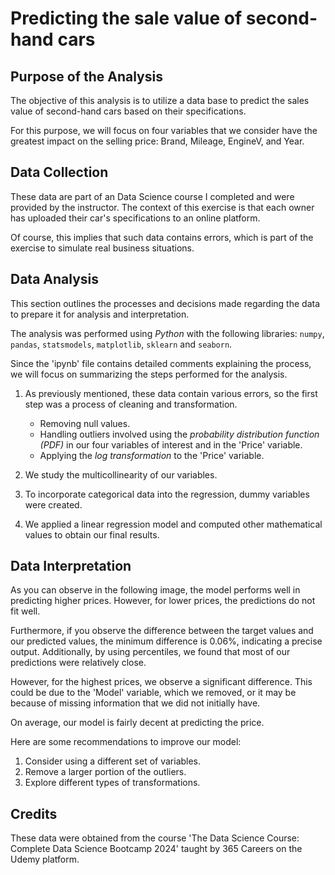 # Predicting the sale value of second-hand cars

## Purpose of the Analysis

The objective of this analysis is to utilize a data base to predict the sales value of second-hand cars
based on their specifications.

For this purpose, we will focus on four variables that we consider have the greatest impact on  the selling price:
Brand, Mileage, EngineV, and Year.

## Data Collection

These data are part of an Data Science course I completed and were provided by the instructor.
The context of this exercise is that each owner has uploaded their car's specifications to an online platform.

Of course, this implies that such data contains errors, which is part of the exercise to simulate real business situations.

## Data Analysis

This section outlines the processes and decisions made regarding the data to prepare it for analysis and interpretation.

The analysis was performed using _Python_ with the following libraries: `numpy`, `pandas`, `statsmodels`, `matplotlib`, `sklearn` and `seaborn`.

Since the 'ipynb' file contains detailed comments explaining the process, we will focus on summarizing the steps performed for the analysis.

1. As previously mentioned, these data contain various errors, so the first step was a process of cleaning and transformation. 

    - Removing null values.
    - Handling outliers involved using the _probability distribution function (PDF)_ in our four variables of interest and in the 'Price' variable.
    - Applying the _log transformation_ to the 'Price' variable.

2. We study the multicollinearity of our variables.
3. To incorporate categorical data into the regression, dummy variables were created.
4. We applied a linear regression model and computed other mathematical values to obtain our final results.

## Data Interpretation

As you can observe in the following image, the model performs well in predicting higher prices. However, for lower prices, the predictions do not fit well.


Furthermore, if you observe the difference between the target values and our predicted values, the minimum difference is 0.06%, indicating a precise output.
Additionally, by using percentiles, we found that most of our predictions were relatively close.

However, for the highest prices, we observe a significant difference. This could be due to the 'Model' variable, which we removed, or it may be because of missing information that we did not initially have.

On average, our model is fairly decent at predicting the price.

Here are some recommendations to improve our model:

1. Consider using a different set of variables.
2. Remove a larger portion of the outliers.
3. Explore different types of transformations.

## Credits
These data were obtained from the course 'The Data Science Course: Complete Data Science Bootcamp 2024' taught by 365 Careers on the Udemy platform.
